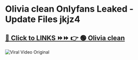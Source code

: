 
 # Olivia clean Onlyfans Leaked - Update Files jkjz4

## <h2><a href="https://clipsfans.com/Olivia_clean&ref=git">🔗 Click to LINKS ⏩⏩ 👉 🟢 Olivia clean </a></h2>

<a href="https://clipsfans.com/Olivia_clean&ref=git" rel="nofollow" data-target="animated-image.originalLink"><img src="https://i.ibb.co.com/xMMVF88/686577567.gif" alt="Viral Video Original" style="max-width: 100%; display: inline-block;" data-target="animated-image.originalImage"></a>

